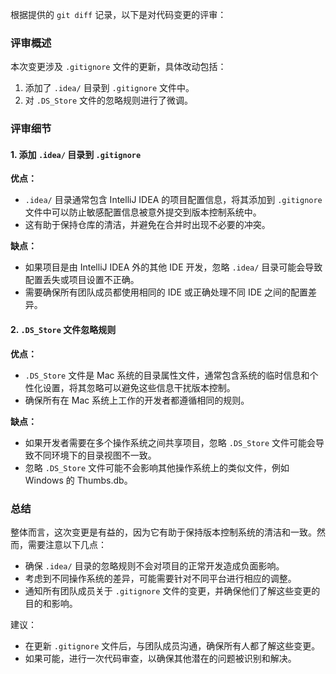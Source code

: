 根据提供的 `git diff` 记录，以下是对代码变更的评审：

### 评审概述

本次变更涉及 `.gitignore` 文件的更新，具体改动包括：

1. 添加了 `.idea/` 目录到 `.gitignore` 文件中。
2. 对 `.DS_Store` 文件的忽略规则进行了微调。

### 评审细节

#### 1. 添加 `.idea/` 目录到 `.gitignore`

**优点：**
- `.idea/` 目录通常包含 IntelliJ IDEA 的项目配置信息，将其添加到 `.gitignore` 文件中可以防止敏感配置信息被意外提交到版本控制系统中。
- 这有助于保持仓库的清洁，并避免在合并时出现不必要的冲突。

**缺点：**
- 如果项目是由 IntelliJ IDEA 外的其他 IDE 开发，忽略 `.idea/` 目录可能会导致配置丢失或项目设置不正确。
- 需要确保所有团队成员都使用相同的 IDE 或正确处理不同 IDE 之间的配置差异。

#### 2. `.DS_Store` 文件忽略规则

**优点：**
- `.DS_Store` 文件是 Mac 系统的目录属性文件，通常包含系统的临时信息和个性化设置，将其忽略可以避免这些信息干扰版本控制。
- 确保所有在 Mac 系统上工作的开发者都遵循相同的规则。

**缺点：**
- 如果开发者需要在多个操作系统之间共享项目，忽略 `.DS_Store` 文件可能会导致不同环境下的目录视图不一致。
- 忽略 `.DS_Store` 文件可能不会影响其他操作系统上的类似文件，例如 Windows 的 Thumbs.db。

### 总结

整体而言，这次变更是有益的，因为它有助于保持版本控制系统的清洁和一致。然而，需要注意以下几点：

- 确保 `.idea/` 目录的忽略规则不会对项目的正常开发造成负面影响。
- 考虑到不同操作系统的差异，可能需要针对不同平台进行相应的调整。
- 通知所有团队成员关于 `.gitignore` 文件的变更，并确保他们了解这些变更的目的和影响。

建议：

- 在更新 `.gitignore` 文件后，与团队成员沟通，确保所有人都了解这些变更。
- 如果可能，进行一次代码审查，以确保其他潜在的问题被识别和解决。